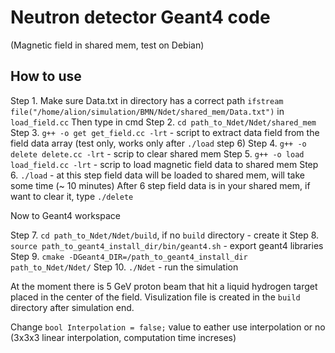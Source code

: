 # Neutron detector Geant4 code

(Magnetic field in shared mem, test on Debian)

## How to use

Step 1. Make sure Data.txt in directory has a correct path `ifstream file("/home/alion/simulation/BMN/Ndet/shared_mem/Data.txt")` in `load_field.cc`
Then type in cmd
Step 2. `cd path_to_Ndet/Ndet/shared_mem`
Step 3. `g++ -o get get_field.cc -lrt` - script to extract data field from the field data array (test only, works only after `./load` step 6)
Step 4. `g++ -o delete delete.cc -lrt` - scrip to clear shared mem
Step 5. `g++ -o load load_field.cc -lrt` - scrip to load magnetic field data to shared mem
Step 6. `./load` - at this step field data will be loaded to shared mem, will take some time (~ 10 minutes)
After 6 step field data is in your shared mem, if want to clear it, type `./delete`

Now to Geant4 workspace

Step 7. `cd path_to_Ndet/Ndet/build`, if no `build` directory - create it
Step 8. `source path_to_geant4_install_dir/bin/geant4.sh` - export geant4 libraries
Step 9. `cmake -DGeant4_DIR=/path_to_geant4_install_dir path_to_Ndet/Ndet/`
Step 10. `./Ndet` - run the simulation

At the moment there is 5 GeV proton beam that hit a liquid hydrogen target placed in the center of the field. Visulization file is created in the `build` directory after simulation end.

Change `bool Interpolation = false;` value to eather use interpolation or no (3x3x3 linear interpolation, computation time increses)